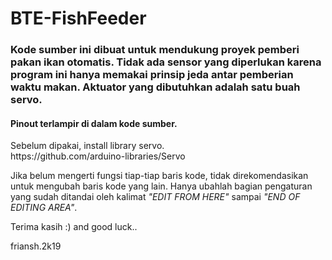 # BTE-FishFeeder
<h3>Kode sumber ini dibuat untuk mendukung proyek pemberi pakan ikan otomatis. Tidak ada sensor yang diperlukan karena program ini hanya memakai prinsip jeda antar pemberian waktu makan. Aktuator yang dibutuhkan adalah satu buah servo.</h3>

<h4>Pinout terlampir di dalam kode sumber.</h4>

<p>
Sebelum dipakai, install library servo.<br>
https://github.com/arduino-libraries/Servo

Jika belum mengerti fungsi tiap-tiap baris kode, tidak direkomendasikan untuk mengubah baris kode yang lain. Hanya ubahlah bagian pengaturan yang sudah ditandai oleh kalimat <i>"EDIT FROM HERE"</i> sampai <i>"END OF EDITING AREA"</i>.

Terima kasih :) and good luck..

friansh.2k19
</p>
